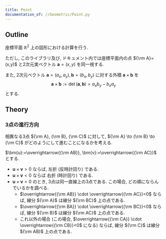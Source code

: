 ```yaml
---
title: Point
documentation_of: //Geometric/Point.py
---
```


## Outline

座標平面 $\mathbb{R}^2$ 上の図形における計算を行う.

ただし, このライブラリ及び, ドキュメント内では座標平面内の点 ${\rm A}=(x,y)$ と2次元実ベクトル $\bm{a}=(x,y)$ を同一視する.

また, 2次元ベクトル $\bm{a}=(a_x, a_y), \bm{b}=(b_x, b_y)$ に対する外積 $\bm{a} \times \bm{b}$ を
$$\bm{a} \times \bm{b}:=\det (\bm{a}, \bm{b})=a_x b_y-b_x a_y$$
とする.

## Theory

### 3点の進行方向

相異なる3点 ${\rm A}, {\rm B}, {\rm C}$ に対して, ${\rm A} \to {\rm B} \to {\rm C}$ がどのようにして進むことになるかを考える.

$\bm{u}:=\overrightarrow{{\rm AB}}, \bm{v}:=\overrightarrow{{\rm AC}}$ とする.

- $\bm{u} \times \bm{v}>0$ ならば, 左折 (反時計回り) である.
- $\bm{u} \times \bm{v}<0$ ならば 右折 (時計回り) である.
- $\bm{u} \times \bm{v}=0$ のとき, 3点は同一直線上の3点である. この場合, どの順にならんでいるかを調べる.
  - $\overrightarrow{{\rm AB}} \cdot \overrightarrow{{\rm AC}}<0$ ならば, 線分 ${\rm A}$ は線分 ${\rm BC}$ 上の点である.
  - $\overrightarrow{{\rm BA}} \cdot \overrightarrow{{\rm BC}}<0$ ならば, 線分 ${\rm B}$ は線分 ${\rm AC}$ 上の点である.
  - これ以外の場合 (この場合, $\overrightarrow{{\rm CA}} \cdot \overrightarrow{{\rm CB}}<0$ になる) ならば, 線分 ${\rm C}$ は線分 ${\rm AB}$ 上の点である.

